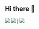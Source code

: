 ## Hi there 👋

![](http://github-profile-summary-cards.vercel.app/api/cards/profile-details?username=vn7n24fzkq&theme=2077)
![](http://github-profile-summary-cards.vercel.app/api/cards/repos-per-language?username=vn7n24fzkq&theme=2077) | ![](http://github-profile-summary-cards.vercel.app/api/cards/most-commit-language?username=vn7n24fzkq&theme=2077)

